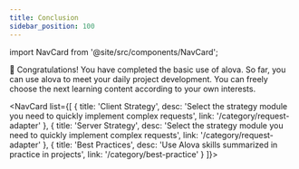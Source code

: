 ```yaml
---
title: Conclusion
sidebar_position: 100
---
```


import NavCard from '@site/src/components/NavCard';

🎉 Congratulations! You have completed the basic use of alova. So far, you can use alova to meet your daily project development. You can freely choose the next learning content according to your own interests.

<NavCard list={[
{
title: 'Client Strategy',
desc: 'Select the strategy module you need to quickly implement complex requests',
link: '/category/request-adapter'
},
{
title: 'Server Strategy',
desc: 'Select the strategy module you need to quickly implement complex requests',
link: '/category/request-adapter'
},
{
title: 'Best Practices',
desc: 'Use Alova skills summarized in practice in projects',
link: '/category/best-practice'
}
]}></NavCard>
